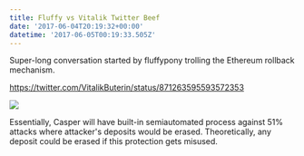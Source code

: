 ```yaml
---
title: Fluffy vs Vitalik Twitter Beef
date: '2017-06-04T20:19:32+00:00'
datetime: '2017-06-05T00:19:33.505Z'
---
```

Super-long conversation started by fluffypony trolling the Ethereum rollback mechanism.

https://twitter.com/VitalikButerin/status/871263595593572353

![](https://pbs.twimg.com/media/DBTVvIvXcAAH9Uk.jpg)

Essentially, Casper will have built-in semiautomated process against 51% attacks where attacker's deposits would be erased. Theoretically, any deposit could be erased if this protection gets misused.